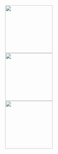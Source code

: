 <!--
**naughty00shortie/naughty00shortie** is a ✨ _special_ ✨ repository because its `README.md` (this file) appears on your GitHub profile.

Here are some ideas to get you started:

- 🔭 I’m currently working on ...
- 🌱 I’m currently learning ...
- 👯 I’m looking to collaborate on ...
- 🤔 I’m looking for help with ...
- 💬 Ask me about ...
- 📫 How to reach me: ...
- 😄 Pronouns: ...
- ⚡ Fun fact: ...
-->

<a href="https://github.com/naughty00shortie">
  <img src="https://github-readme-stats.anuraghazra1.vercel.app/api/top-langs/?username=naughty00shortie&theme=radical&langs_count=10" height="150"/>
</a>
<br/>
<a href="https://github.com/naughty00shortie">
  <img src="https://github-readme-stats.anuraghazra1.vercel.app/api?username=naughty00shortie&show_icons=true&theme=radical" height="150"/>
</a>
<br/>
<a href="https://github.com/naughty00shortie">
  <img src="http://github-readme-streak-stats.herokuapp.com?user=naughty00shortie&theme=radical&hide_border=true&date_format=n%2Fj%5B%2FY%5D" height="150"/>
</a>

